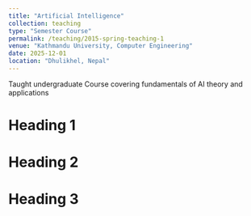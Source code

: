 ```yaml
---
title: "Artificial Intelligence"
collection: teaching
type: "Semester Course"
permalink: /teaching/2015-spring-teaching-1
venue: "Kathmandu University, Computer Engineering"
date: 2025-12-01
location: "Dhulikhel, Nepal"
---
```


Taught undergraduate Course covering fundamentals of AI theory and applications

Heading 1
======

Heading 2
======

Heading 3
======
